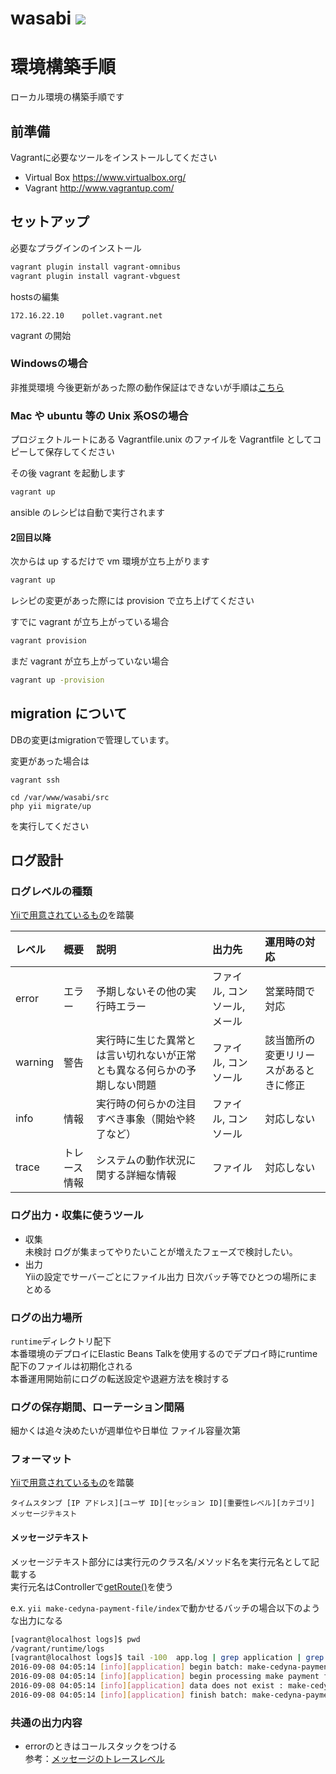 # wasabi ![](https://circleci.com/gh/oz-sysb/wasabi.svg?style=shield&circle-token=35bdb750bd4362e274db3e93340d5387d65530bb)

# 環境構築手順

ローカル環境の構築手順です

## 前準備

Vagrantに必要なツールをインストールしてください

- Virtual Box https://www.virtualbox.org/
- Vagrant http://www.vagrantup.com/

## セットアップ

必要なプラグインのインストール

```sh
vagrant plugin install vagrant-omnibus
vagrant plugin install vagrant-vbguest
```

hostsの編集

```
172.16.22.10    pollet.vagrant.net
```

vagrant の開始
### Windowsの場合
非推奨環境
今後更新があった際の動作保証はできないが手順は[こちら](https://github.com/oz-sysb/wasabi/wiki/Windowsでの環境構築)

### Mac や ubuntu 等の Unix 系OSの場合

プロジェクトルートにある Vagrantfile.unix のファイルを Vagrantfile としてコピーして保存してください

その後 vagrant を起動します

```sh
vagrant up
```

ansible のレシピは自動で実行されます

#### 2回目以降

次からは up するだけで vm 環境が立ち上がります

```sh
vagrant up
```

レシピの変更があった際には provision で立ち上げてください

すでに vagrant が立ち上がっている場合

```sh
vagrant provision
```

まだ vagrant が立ち上がっていない場合

```sh
vagrant up -provision
```

## migration について

DBの変更はmigrationで管理しています。

変更があった場合は

```
vagrant ssh
```

```
cd /var/www/wasabi/src
php yii migrate/up
```

を実行してください

## ログ設計
### ログレベルの種類  
 [Yiiで用意されているもの](https://github.com/yiisoft/yii2/blob/master/docs/guide-ja/runtime-logging.md#メッセージを記録する-)を踏襲
 
|レベル|概要|説明|出力先|運用時の対応|
|:--|:--|:--|:--|:--|
|error|エラー|予期しないその他の実行時エラー|ファイル, コンソール, メール|営業時間で対応|
|warning|警告|実行時に生じた異常とは言い切れないが正常とも異なる何らかの予期しない問題|ファイル, コンソール|該当箇所の変更リリースがあるときに修正|
|info|情報|実行時の何らかの注目すべき事象（開始や終了など）|ファイル, コンソール|対応しない|
|trace|トレース情報|システムの動作状況に関する詳細な情報|ファイル|対応しない|

### ログ出力・収集に使うツール
 - 収集  
未検討
ログが集まってやりたいことが増えたフェーズで検討したい。  
 - 出力  
 Yiiの設定でサーバーごとにファイル出力
 日次バッチ等でひとつの場所にまとめる
 
### ログの出力場所
`runtime`ディレクトリ配下  
本番環境のデプロイにElastic Beans Talkを使用するのでデプロイ時にruntime配下のファイルは初期化される  
本番運用開始前にログの転送設定や退避方法を検討する  

### ログの保存期間、ローテーション間隔
 細かくは追々決めたいが週単位や日単位 
 ファイル容量次第

### フォーマット
[Yiiで用意されているもの](https://github.com/yiisoft/yii2/blob/master/docs/guide-ja/runtime-logging.md#メッセージの書式設定)を踏襲

```
タイムスタンプ [IP アドレス][ユーザ ID][セッション ID][重要性レベル][カテゴリ] メッセージテキスト
```	

#### メッセージテキスト
メッセージテキスト部分には実行元のクラス名/メソッド名を実行元名として記載する  
実行元名はControllerで[getRoute()](http://www.yiiframework.com/doc-2.0/yii-base-controller.html#getRoute()-detail)を使う  

e.x. `yii make-cedyna-payment-file/index`で動かせるバッチの場合以下のような出力になる  
```bash
[vagrant@localhost logs]$ pwd
/vagrant/runtime/logs
[vagrant@localhost logs]$ tail -100  app.log | grep application | grep 'make-cedyna-payment-file/index'
2016-09-08 04:05:14 [info][application] begin batch: make-cedyna-payment-file/index
2016-09-08 04:05:14 [info][application] begin processing make payment file: make-cedyna-payment-file/index
2016-09-08 04:05:14 [info][application] data does not exist : make-cedyna-payment-file/index
2016-09-08 04:05:14 [info][application] finish batch: make-cedyna-payment-file/index
```


### 共通の出力内容  
 - errorのときはコールスタックをつける  
参考：[メッセージのトレースレベル](https://github.com/yiisoft/yii2/blob/master/docs/guide-ja/runtime-logging.md#メッセージのトレースレベル-)
